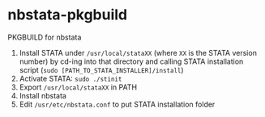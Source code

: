 # nbstata-pkgbuild
PKGBUILD for nbstata

1. Install STATA under `/usr/local/stataXX` (where `XX` is the STATA version number) by cd-ing into that directory and calling STATA installation script (`sudo [PATH_TO_STATA_INSTALLER]/install`)
2. Activate STATA: `sudo ./stinit`
3. Export `/usr/local/stataXX` in PATH
4. Install nbstata
5. Edit `/usr/etc/nbstata.conf` to put STATA installation folder
